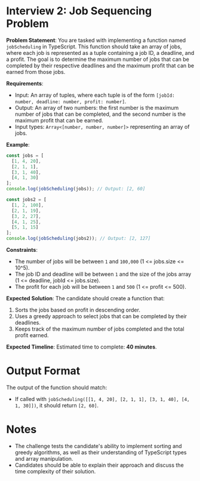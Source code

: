 # Interview 2: Job Sequencing Problem

**Problem Statement**:
You are tasked with implementing a function named `jobScheduling` in TypeScript. This function should take an array of jobs, where each job is represented as a tuple containing a job ID, a deadline, and a profit. The goal is to determine the maximum number of jobs that can be completed by their respective deadlines and the maximum profit that can be earned from those jobs.

**Requirements**:
- Input: An array of tuples, where each tuple is of the form `[jobId: number, deadline: number, profit: number]`.
- Output: An array of two numbers: the first number is the maximum number of jobs that can be completed, and the second number is the maximum profit that can be earned.
- Input types: `Array<[number, number, number]>` representing an array of jobs.

**Example**:
```typescript
const jobs = [
  [1, 4, 20],
  [2, 1, 1],
  [3, 1, 40],
  [4, 1, 30]
];
console.log(jobScheduling(jobs)); // Output: [2, 60]

const jobs2 = [
  [1, 2, 100],
  [2, 1, 19],
  [3, 2, 27],
  [4, 1, 25],
  [5, 1, 15]
];
console.log(jobScheduling(jobs2)); // Output: [2, 127]
```

**Constraints**:
- The number of jobs will be between `1` and `100,000` (1 <= jobs.size <= 10^5).
- The job ID and deadline will be between `1` and the size of the jobs array (1 <= deadline, jobId <= jobs.size).
- The profit for each job will be between `1` and `500` (1 <= profit <= 500).

**Expected Solution**:
The candidate should create a function that:
1. Sorts the jobs based on profit in descending order.
2. Uses a greedy approach to select jobs that can be completed by their deadlines.
3. Keeps track of the maximum number of jobs completed and the total profit earned.

**Expected Timeline**:
Estimated time to complete: **40 minutes**.

# Output Format
The output of the function should match:
- If called with `jobScheduling([[1, 4, 20], [2, 1, 1], [3, 1, 40], [4, 1, 30]])`, it should return `[2, 60]`.

# Notes
- The challenge tests the candidate's ability to implement sorting and greedy algorithms, as well as their understanding of TypeScript types and array manipulation.
- Candidates should be able to explain their approach and discuss the time complexity of their solution.
